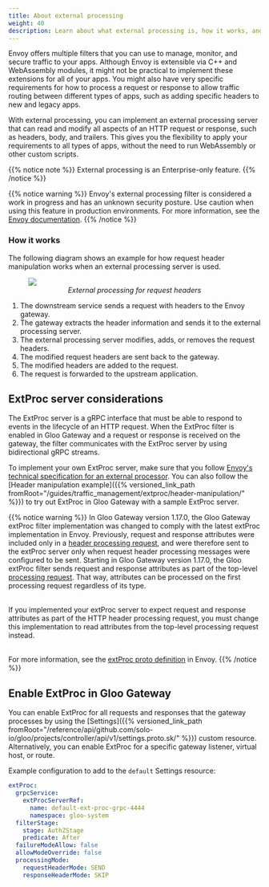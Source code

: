 ```yaml
---
title: About external processing
weight: 40
description: Learn about what external processing is, how it works, and how to enable it in Gloo Gateway. 
---
```


Envoy offers multiple filters that you can use to manage, monitor, and secure traffic to your apps. Although Envoy is extensible via C++ and WebAssembly modules, it might not be practical to implement these extensions for all of your apps. You might also have very specific requirements for how to process a request or response to allow traffic routing between different types of apps, such as adding specific headers to new and legacy apps. 

With external processing, you can implement an external processing server that can read and modify all aspects of an HTTP request or response, such as headers, body, and trailers. This gives you the flexibility to apply your requirements to all types of apps, without the need to run WebAssembly or other custom scripts. 

{{% notice note %}}
External processing is an Enterprise-only feature. 
{{% /notice %}}

{{% notice warning %}}
Envoy's external processing filter is considered a work in progress and has an unknown security posture. Use caution when using this feature in production environments. For more information, see the [Envoy documentation](https://www.envoyproxy.io/docs/envoy/latest/configuration/http/http_filters/ext_proc_filter#external-processing).
{{% /notice %}}

### How it works

The following diagram shows an example for how request header manipulation works when an external processing server is used. 

<figure><img src="{{% versioned_link_path fromRoot="/img/extproc.svg" %}}">
<figcaption style="text-align:center;font-style:italic">External processing for request headers</figcaption></figure>

1. The downstream service sends a request with headers to the Envoy gateway. 
2. The gateway extracts the header information and sends it to the external processing server. 
3. The external processing server modifies, adds, or removes the request headers. 
4. The modified request headers are sent back to the gateway. 
5. The modified headers are added to the request.
6. The request is forwarded to the upstream application. 

## ExtProc server considerations

The ExtProc server is a gRPC interface that must be able to respond to events in the lifecycle of an HTTP request. When the ExtProc filter is enabled in Gloo Gateway and a request or response is received on the gateway, the filter communicates with the ExtProc server by using bidirectional gRPC streams.

To implement your own ExtProc server, make sure that you follow [Envoy's technical specification for an external processor](https://www.envoyproxy.io/docs/envoy/latest/api-v3/extensions/filters/http/ext_proc/v3/ext_proc.proto#extensions-filters-http-ext-proc-v3-externalprocessor). You can also follow the [Header manipulation example]({{% versioned_link_path fromRoot="/guides/traffic_management/extproc/header-manipulation/" %}}) to try out ExtProc in Gloo Gateway with a sample ExtProc server.

{{% notice warning %}}
In Gloo Gateway version 1.17.0, the Gloo Gateway extProc filter implementation was changed to comply with the latest extProc implementation in Envoy. Previously, request and response attributes were included only in a [header processing request](https://www.envoyproxy.io/docs/envoy/latest/api-v3/service/ext_proc/v3/external_processor.proto#service-ext-proc-v3-httpheaders), and were therefore sent to the extProc server only when request header processing messages were configured to be sent. Starting in Gloo Gateway version 1.17.0, the Gloo extProc filter sends request and response attributes as part of the top-level [processing request](https://www.envoyproxy.io/docs/envoy/latest/api-v3/service/ext_proc/v3/external_processor.proto#service-ext-proc-v3-processingrequest). That way, attributes can be processed on the first processing request regardless of its type.  </br></br>

If you implemented your extProc server to expect request and response attributes as part of the HTTP header processing request, you must change this implementation to read attributes from the top-level processing request instead. </br></br>

For more information, see the [extProc proto definition](https://github.com/envoyproxy/envoy/blob/main/api/envoy/service/ext_proc/v3/external_processor.proto) in Envoy. 
{{% /notice %}}

## Enable ExtProc in Gloo Gateway

You can enable ExtProc for all requests and responses that the gateway processes by using the [Settings]({{% versioned_link_path fromRoot="/reference/api/github.com/solo-io/gloo/projects/controller/api/v1/settings.proto.sk/" %}}) custom resource. Alternatively, you can enable ExtProc for a specific gateway listener, virtual host, or route. 

Example configuration to add to the `default` Settings resource: 

```yaml
extProc: 
  grpcService: 
    extProcServerRef: 
      name: default-ext-proc-grpc-4444
      namespace: gloo-system
  filterStage: 
    stage: AuthZStage
    predicate: After
  failureModeAllow: false
  allowModeOverride: false
  processingMode: 
    requestHeaderMode: SEND
    responseHeaderMode: SKIP
```

